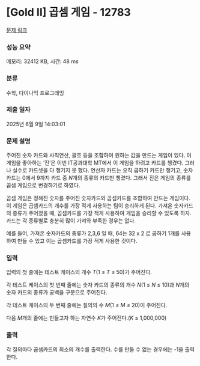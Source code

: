 # [Gold II] 곱셈 게임 - 12783 

[문제 링크](https://www.acmicpc.net/problem/12783) 

### 성능 요약

메모리: 32412 KB, 시간: 48 ms

### 분류

수학, 다이나믹 프로그래밍

### 제출 일자

2025년 6월 9일 14:03:01

### 문제 설명

<p>주어진 숫자 카드와 사칙연산, 괄호 등을 조합하여 원하는 값을 만드는 게임이 있다. 이 게임을 좋아하는 ‘진’은 이번 IT공과대학 MT에서 이 게임을 하려고 카드를 챙겼다. 그러나 실수로 카드셋을 다 챙기지 못 했다. 연산자 카드는 오직 곱하기 카드만 챙기고, 숫자카드는 0에서 9까지 카드 중 <em>N</em>개의 종류의 카드만 챙겼다. 그래서 진은 게임의 종류를 곱셈 게임으로 변경하기로 하였다. </p>

<p>곱셈 게임은 정해진 숫자를 주어진 숫자카드와 곱셈카드를 조합하여 만드는 게임이다. 이 게임은 곱셈카드의 개수를 가장 적게 사용하는 팀이 승리하게 된다. 가져온 숫자카드의 종류가 주어졌을 때, 곱셈카드를 가장 적게 사용하여 게임을 승리할 수 있도록 하자. 카드는 각 종류별로 충분히 많이 가져와 부족한 경우는 없다. </p>

<p>예를 들어, 가져온 숫자카드의 종류가 2,3,6 일 때, 64는 32 x 2 로 곱하기 1개를 사용하여 만들 수 있고 이는 곱셈카드를 가장 적게 사용한 것이다.</p>

### 입력 

 <p>입력의 첫 줄에는 테스트 케이스의 개수 <em>T</em>(1 ≤ <em>T</em> ≤ 50)가 주어진다.</p>

<p>각 테스트 케이스의 첫 번째 줄에는 숫자 카드의 종류의 개수 <em>N</em>(1 ≤ <em>N</em> ≤ 10)과 <em>N</em>개의 숫자 카드의 종류가 공백을 구분으로 주어진다.</p>

<p>각 테스트 케이스의 두 번째 줄에는 질의의 수 <em>M</em>(1 ≤ <em>M</em> ≤ 20)이 주어진다.</p>

<p>다음 <em>M</em>개의 줄에는 만들고자 하는 자연수 <em>K</em>가 주어진다.(<em>K</em> ≤ 1,000,000)</p>

### 출력 

 <p>각 질의마다 곱셈카드의 최소의 개수를 출력한다. 수를 만들 수 없는 경우에는 -1을 출력한다.</p>

